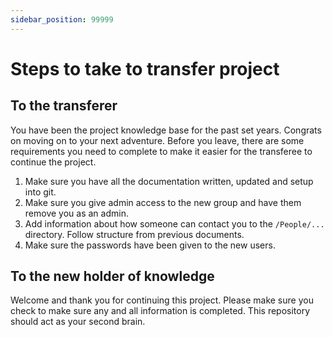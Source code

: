```yaml
---
sidebar_position: 99999
---
```


# Steps to take to transfer project

## To the transferer
You have been the project knowledge base for the past set years. Congrats on moving on to your next adventure. Before you leave, there are some requirements you need to complete to make it easier for the transferee to continue the project.
1. Make sure you have all the documentation written, updated and setup into git.
2. Make sure you give admin access to the new group and have them remove you as an admin.
3. Add information about how someone can contact you to the `/People/...` directory. Follow structure from previous documents.
4. Make sure the passwords have been given to the new users.

## To the new holder of knowledge
Welcome and thank you for continuing this project. Please make sure you check to make sure any and all information is completed. This repository should act as your second brain.
